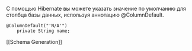 С помощью Hibernate вы можете указать значение по умолчанию для столбца базы данных, используя аннотацию @ColumnDefault.
```
@ColumnDefault("'N/A'")
    private String name;
```

[[Schema Generation]]